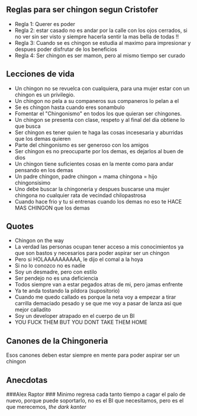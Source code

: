 ## Reglas para ser chingon segun Cristofer ##

* Regla 1: Querer es poder  
* Regla 2: estar casado no es andar por la calle con los ojos cerrados, si no ver sin ser visto y siempre hacerla sentir la mas bella de todas !!
* Regla 3: Cuando se es chingon se estudia al maximo para impresionar y despues poder disfrutar de los beneficios
* Regla 4: Ser chingon es ser mamon, pero al mismo tiempo ser curado

## Lecciones de vida ##

* Un chingon no se revuelca con cualquiera, para una mujer estar con un chingon es un privilegio.
* Un chingon no pela a su companeros sus companeros lo pelan a el
* Se es chingon hasta cuando eres sonambulo
* Fomentar el "Chingonismo" en todos los que quieran ser chingones.
* Un chingon se presenta con clase, respeto y al final del dia obtiene lo que busca
* Ser chingon es tener quien te haga las cosas incesesaria y aburridas que los demas quieren
* Parte del chingonismo es ser generoso con los amigos
* Ser chingon es no preocuparte por los demas, es dejarlos al buen de dios
* Un chingon tiene suficientes cosas en la mente como para andar pensando en los demas
* Un padre chingon, padre chingon + mama chingona = hijo chingonsisimo
* Uno debe buscar la chingoneria y despues buscarse una mujer chingona no cualquier rata de vecindad chilopastrosa
* Cuando hace frio y tu si entrenas cuando los demas no eso te HACE MAS CHINGON que los demas

## Quotes ##
* Chingon on the way
* La verdad las personas ocupan tener acceso a mis conocimientos ya que son bastos y necesarios para poder aspirar ser un chingon
* Pero si HOLAAAAAAAAAA, le dijo el comal a la hoya
* Si no lo conozco no es nadie
* Soy un desmadre, pero con estilo
* Ser pendejo no es una deficiencia
* Todos siempre van a estar pegados atras de mi, pero jamas enfrente
* Ya te anda tostando la pildora (supositorio)
* Cuando me quedo callado es porque la neta voy a empezar a tirar carrilla demaciado pesado y se que me voy a pasar de lanza asi que mejor calladito
* Soy un developer atrapado en el cuerpo de un BI
* YOU FUCK THEM BUT YOU DONT TAKE THEM HOME


## Canones de la Chingoneria ##
Esos canones deben estar siempre en mente para poder aspirar ser un chingon

## Anecdotas ##
###Alex Raptor ###
Minimo regresa cada tanto tiempo a cagar el palo de nuevo, porque puede soportarlo, 
no es el BI que necesitamos, pero es el que merecemos, *the dark kanter*
